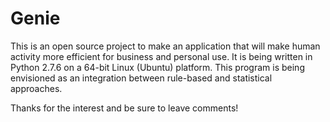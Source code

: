 Genie
=====

This is an open source project to make an application that will make human activity more efficient for business and personal use. It is being written in Python 2.7.6 on a 64-bit Linux (Ubuntu) platform. This program is being envisioned as an integration between rule-based and statistical approaches.

Thanks for the interest and be sure to leave comments!

